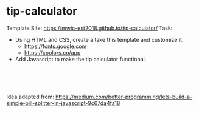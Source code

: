 # tip-calculator
Template Site: https://mwic-est2018.github.io/tip-calculator/
Task: <br>
- Using HTML and CSS, create a take this template and customize it. <br>
  - https://fonts.google.com <br>
  - https://coolors.co/app <br>
- Add Javascript to make the tip calculator functional. <br>



<br><br><br><br>
Idea adapted from: https://medium.com/better-programming/lets-build-a-simple-bill-splitter-in-javascript-9c67da4fa18
